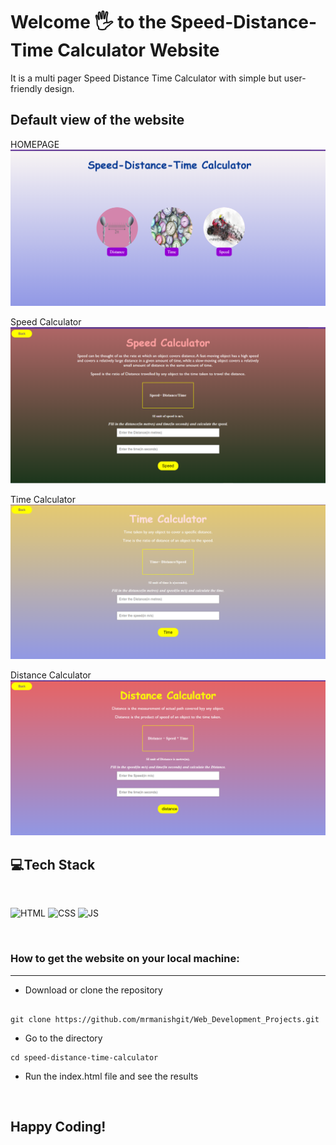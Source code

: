 # Welcome 🖐 to the Speed-Distance-Time Calculator Website
It is a multi pager Speed Distance Time Calculator with simple but user-friendly design.

## Default view of the website
HOMEPAGE
![homepage](images/index.png)

Speed Calculator
![homepage](images/speedCal.png)

Time Calculator
![homepage](images/timeCal.png)

Distance Calculator
![homepage](images/distanceCal.png)


## 💻Tech Stack
<br>

![HTML](https://img.shields.io/badge/html5%20-%23E34F26.svg?&style=for-the-badge&logo=html5&logoColor=white)
![CSS](https://img.shields.io/badge/css3%20-%231572B6.svg?&style=for-the-badge&logo=css3&logoColor=white)
![JS](https://img.shields.io/badge/javascript%20-%23323330.svg?&style=for-the-badge&logo=javascript&logoColor=%23F7DF1E)

<br>


### How to get the website on your local machine:

---

- Download or clone the repository

```

git clone https://github.com/mrmanishgit/Web_Development_Projects.git
```

- Go to the directory
```
cd speed-distance-time-calculator
````
 - Run the index.html file and see the results

<br>


## Happy Coding!
